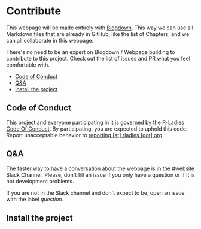 # Contribute

This webpage will be made entirely with [Blogdown](https://bookdown.org/yihui/blogdown/). This way we can use all Markdown files that are already in GitHub, like the list of Chapters, and we can all collaborate in this webpage.

There's no need to be an expert on Blogdown / Webpage building to contribute to this project. Check out the list of issues and PR what you feel comfortable with.

<!-- TOC depthFrom:2 depthTo:6 withLinks:1 updateOnSave:1 orderedList:0 -->

- [Code of Conduct](#code-of-conduct)
- [Q&A](#qa)
- [Install the project](#install-the-project)

<!-- /TOC -->

## Code of Conduct

This project and everyone participating in it is governed by the [R-Ladies Code Of Conduct](CODE_OF_CONDUCT.md). By participating, you are expected to uphold this code. Report unacceptable behavior to [reporting [at] rladies [dot] org](mailto:reporting@rladies.org).

## Q&A

The faster way to have a conversation about the webpage is in the #website Slack Channel. Please, don't fill an issue if you only have a question or if it is not development problems.

If you are not in the Slack channel and don't expect to be, open an issue with the label _question_.

## Install the project
